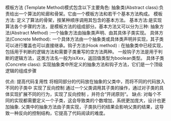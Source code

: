 模板方法 (Template Method)模式包含以下主要角色:
    抽象类(Abstract class):负责给出一个算法的轮廊和骨架。它由一个模板方法和若干个基本方法构成。
        模板方法: 定义了算法的骨架，按某种顺序调用其包含的基本方法。
        基本方法:是实现算法各个步骤的方法，是模板方法的组成部分。基本方法又可以分为三种:
        抽象方法(Abstract Method) :一个抽象方法由抽象类声明、由其具体子类实现。
        具体方法(Concrete Method): 一个具体方法由一个抽象类或具体类声明并实现，其子类可以进行覆盖也可以直接继承。钩子方法(Hook method) : 在抽象类中已经实现，包括用于判断的逻辑方法和需要子类重写的空方法两种。
一般钩子方法是用于判断的逻辑方法，这类方法名一般为isXxx，返回值类型为boolean类型。
    具体子类(Concrete class): 实现抽象类中所定义的抽象方法和钩子方法，它们是一个顶级逻辑的组成步骤



优点:
    提高代码复用性
        将相同部分的代码放在抽象的父类中，而将不同的代码放入不同的子类中
    实现了反向控制
        通过一个父类调用其子类的操作，通过对子类的具体实现扩展不同的行为，实现了反向控制 ，并符合“开闭原则“。
缺点:
    对每个不同的实现都需要定义一个子类，这会导致类的个数增加，系统更加庞大，设计也更加抽象.
    父类中的抽象方法由子类实现，子类执行的结果会影响父类的结果，这导致一种反向的控制结构，它提高了代码阅读的难度。